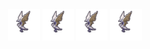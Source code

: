 <div align="center">
  <img src="https://github.com/sannafis/sannafis/blob/main/giantbattransparent.gif" width="10%"/>
  <img src="https://github.com/sannafis/sannafis/blob/main/giantbattransparent.gif" width="10%"/>
  <img src="https://github.com/sannafis/sannafis/blob/main/giantbattransparent.gif" width="10%"/>
  <img src="https://github.com/sannafis/sannafis/blob/main/giantbattransparent.gif" width="10%"/>
</div
